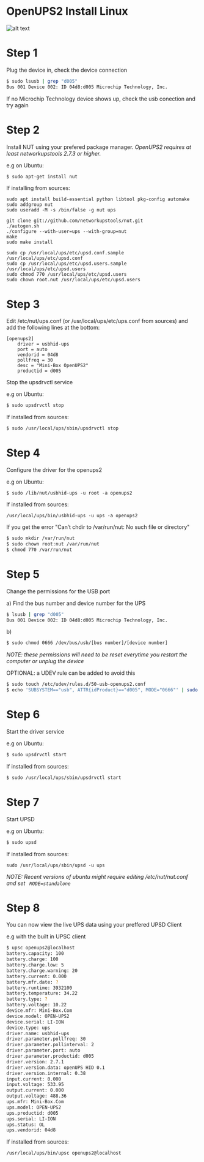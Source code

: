 # OpenUPS2 Install Linux

![alt text](http://www.mini-box.com/Mini-Box-openUPS2-b.jpg "OpenUPS2")


# Step 1
Plug the device in, check the device connection

```bash
$ sudo lsusb | grep "d005"
Bus 001 Device 002: ID 04d8:d005 Microchip Technology, Inc.
```

If no Microchip Technology device shows up, check the usb conection and try again

# Step 2
Install NUT using your prefered package manager.
*OpenUPS2 requires at least networkupstools 2.7.3 or higher.*

e.g on Ubuntu:
```bash
$ sudo apt-get install nut
```
If installing from sources:
```
sudo apt install build-essential python libtool pkg-config automake
sudo addgroup nut
sudo useradd -M -s /bin/false -g nut ups

git clone git://github.com/networkupstools/nut.git
./autogen.sh
./configure --with-user=ups --with-group=nut
make
sudo make install

sudo cp /usr/local/ups/etc/upsd.conf.sample /usr/local/ups/etc/upsd.conf
sudo cp /usr/local/ups/etc/upsd.users.sample /usr/local/ups/etc/upsd.users
sudo chmod 770 /usr/local/ups/etc/upsd.users
sudo chown root.nut /usr/local/ups/etc/upsd.users
```

# Step 3
Edit /etc/nut/ups.conf (or /usr/local/ups/etc/ups.conf from sources) and add the following lines at the bottom:
```
[openups2]
    driver = usbhid-ups
    port = auto
    vendorid = 04d8
    pollfreq = 30
    desc = "Mini-Box OpenUPS2"
    productid = d005
```

Stop the upsdrvctl service

e.g on Ubuntu:
```bash
$ sudo upsdrvctl stop
```
If installed from sources:
```bash
$ sudo /usr/local/ups/sbin/upsdrvctl stop
```

# Step 4
Configure the driver for the openups2

e.g on Ubuntu:
```
$ sudo /lib/nut/usbhid-ups -u root -a openups2
```

If installed from sources:
```
/usr/local/ups/bin/usbhid-ups -u ups -a openups2
```

If you get the error "Can’t chdir to /var/run/nut: No such file or directory"

```bash
$ sudo mkdir /var/run/nut
$ sudo chown root:nut /var/run/nut
$ chmod 770 /var/run/nut
```

# Step 5
Change the permissions for the USB port

a) Find the bus number and device number for the UPS

```bash
$ lsusb | grep "d005"
Bus 001 Device 002: ID 04d8:d005 Microchip Technology, Inc.
```

b) 
```bash
$ sudo chmod 0666 /dev/bus/usb/[bus number]/[device number]
```

*NOTE: these permissions will need to be reset everytime you restart the computer or unplug the device*

OPTIONAL: a UDEV rule can be added to avoid this
```bash
$ sudo touch /etc/udev/rules.d/50-usb-openups2.conf
$ echo 'SUBSYSTEM=="usb", ATTR{idProduct}=="d005", MODE="0666"' | sudo tee --append /etc/udev/rules.d/50-usb-openups2.conf
```

# Step 6
Start the driver service

e.g on Ubuntu:
```bash
$ sudo upsdrvctl start
```
If installed from sources:
```bash
$ sudo /usr/local/ups/sbin/upsdrvctl start
```

# Step 7
Start UPSD

e.g on Ubuntu:
```bash
$ sudo upsd
```

If installed from sources:
```
sudo /usr/local/ups/sbin/upsd -u ups
```
*NOTE: Recent versions of ubuntu might require editing /etc/nut/nut.conf and 
set ``` MODE=standalone```*

# Step 8
You can now view the live UPS data using your preffered UPSD Client

e.g with the built in UPSC client

```bash
$ upsc openups2@localhost
battery.capacity: 100
battery.charge: 100
battery.charge.low: 5
battery.charge.warning: 20
battery.current: 0.000
battery.mfr.date: ?
battery.runtime: 3932100
battery.temperature: 34.22
battery.type: ?
battery.voltage: 10.22
device.mfr: Mini-Box.Com
device.model: OPEN-UPS2
device.serial: LI-ION
device.type: ups
driver.name: usbhid-ups
driver.parameter.pollfreq: 30
driver.parameter.pollinterval: 2
driver.parameter.port: auto
driver.parameter.productid: d005
driver.version: 2.7.1
driver.version.data: openUPS HID 0.1
driver.version.internal: 0.38
input.current: 0.000
input.voltage: 533.95
output.current: 0.000
output.voltage: 488.36
ups.mfr: Mini-Box.Com
ups.model: OPEN-UPS2
ups.productid: d005
ups.serial: LI-ION
ups.status: OL
ups.vendorid: 04d8
```
If installed from sources:
```
/usr/local/ups/bin/upsc openups2@localhost
```
